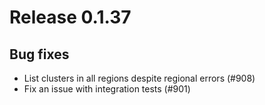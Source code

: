 # Release 0.1.37

## Bug fixes
- List clusters in all regions despite regional errors (#908)
- Fix an issue with integration tests (#901)